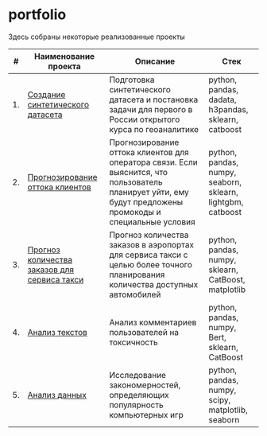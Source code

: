 # portfolio

Здесь собраны некоторые реализованные проекты

| #    | Наименование проекта                | Описание                                                     | Стек                                                         |
| ---- | ------------------------------------------------------------ | ------------------------------------------------------------ | ------------------------------------------------------------ |
| 1.   | [Создание синтетического датасета](https://github.com/KseniaKar/Portfolio/tree/main/telecom) | Подготовка синтетического датасета и постановка задачи для первого в России открытого курса по геоаналитике| python, pandas, dadata, h3pandas, sklearn, catboost |
| 2.   | [Прогнозирование оттока клиентов](https://github.com/KseniaKar/Portfolio/tree/main/telecom) | Прогнозирование оттока клиентов для оператора связи. Если выяснится, что пользователь планирует уйти, ему будут предложены промокоды и специальные условия | python, pandas, numpy, seaborn, sklearn, lightgbm, catboost |
| 3.   | [Прогноз количества заказов для сервиса такси](https://github.com/KseniaKar/Portfolio/tree/main/time_series) | Прогноз количества заказов в аэропортах <br/>для сервиса такси с целью более точного планирования количества доступных <br/>автомобилей | python, pandas, numpy, sklearn, CatBoost, matplotlib |
| 4.   | [Анализ текстов](https://github.com/KseniaKar/Portfolio/tree/main/bert) | Анализ комментариев пользователей на токсичность             | python, pandas, numpy, Bert, sklearn, CatBoost |
| 5.   | [Анализ данных](https://github.com/KseniaKar/Portfolio/tree/main/games) | Исследование закономерностей, определяющих популярность компьютерных игр           | python, pandas, numpy, scipy, matplotlib, seaborn |
